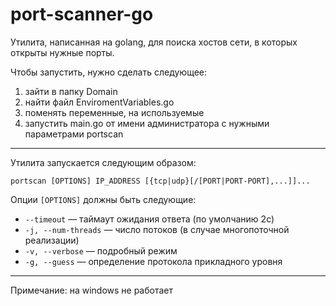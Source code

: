 # port-scanner-go
Утилита, написанная на golang, для поиска хостов сети, в которых открыты нужные порты.

Чтобы запустить, нужно сделать следующее:
1. зайти в папку Domain
2. найти файл EnviromentVariables.go
3. поменять переменные, на используемые
4. запустить main.go от имени администратора с нужными параметрами portscan

---

Утилита запускается следующим образом:
```
portscan [OPTIONS] IP_ADDRESS [{tcp|udp}[/[PORT|PORT-PORT],...]]...
```

Опции `[OPTIONS]` должны быть следующие:

* `--timeout` — таймаут ожидания ответа (по умолчанию 2с)
* `-j, --num-threads` — число потоков (в случае многопоточной реализации)
* `-v, --verbose` — подробный режим
* `-g, --guess` — определение протокола прикладного уровня

---

Примечание: на windows не работает
